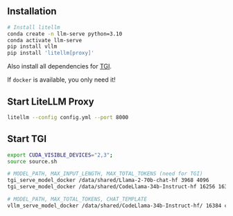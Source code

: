 ## Installation

```bash
# Install litellm
conda create -n llm-serve python=3.10
conda activate llm-serve
pip install vllm
pip install 'litellm[proxy]'
```

Also install all dependencies for [TGI](https://github.com/huggingface/text-generation-inference).

If `docker` is available, you only need it!

## Start LiteLLM Proxy

```bash
litellm --config config.yml --port 8000
```

## Start TGI

```bash
export CUDA_VISIBLE_DEVICES="2,3";
source source.sh

# MODEL_PATH, MAX_INPUT_LENGTH, MAX_TOTAL_TOKENS (need for TGI)
tgi_serve_model_docker /data/shared/Llama-2-70b-chat-hf 3968 4096
tgi_serve_model_docker /data/shared/CodeLlama-34b-Instruct-hf 16256 16384

# MODEL_PATH, MAX_TOTAL_TOKENS, CHAT_TEMPLATE
vllm_serve_model_docker /data/shared/CodeLlama-34b-Instruct-hf/ 16384 chat_templates/llama.jinja
```
